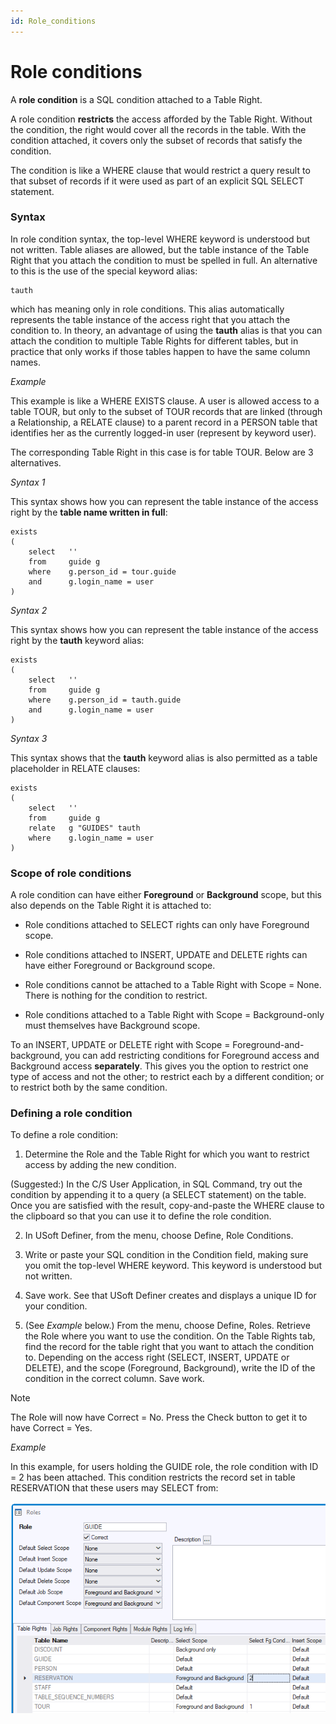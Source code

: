 ```yaml
---
id: Role_conditions
---
```


# Role conditions

A **role condition** is a SQL condition attached to a Table Right.

A role condition **restricts** the access afforded by the Table Right. Without the condition, the right would cover all the records in the table. With the condition attached, it covers only the subset of records that satisfy the condition.

The condition is like a WHERE clause that would restrict a query result to that subset of records if it were used as part of an explicit SQL SELECT statement.

### Syntax

In role condition syntax, the top-level WHERE keyword is understood but not written. Table aliases are allowed, but the table instance of the Table Right that you attach the condition to must be spelled in full. An alternative to this is the use of the special keyword alias:

```
tauth

```

which has meaning only in role conditions. This alias automatically represents the table instance of the access right that you attach the condition to. In theory, an advantage of using the **tauth** alias is that you can attach the condition to multiple Table Rights for different tables, but in practice that only works if those tables happen to have the same column names.

*Example*

This example is like a WHERE EXISTS clause. A user is allowed access to a table TOUR, but only to the subset of TOUR records that are linked (through a Relationship, a RELATE clause) to a parent record in a PERSON table that identifies her as the currently logged-in user (represent by keyword user).

The corresponding Table Right in this case is for table TOUR. Below are 3 alternatives.

*Syntax 1*

This syntax shows how you can represent the table instance of the access right by the **table name written in full**:

```
exists
(
    select   ''
    from     guide g
    where    g.person_id = tour.guide
    and      g.login_name = user
)

```

*Syntax 2*

This syntax shows how you can represent the table instance of the access right by the **tauth** keyword alias:

```
exists
(
    select   ''
    from     guide g
    where    g.person_id = tauth.guide
    and      g.login_name = user
)

```

*Syntax 3*

This syntax shows that the **tauth** keyword alias is also permitted as a table placeholder in RELATE clauses:

```
exists
(
    select   ''
    from     guide g
    relate   g "GUIDES" tauth
    where    g.login_name = user
)

```

### Scope of role conditions

A role condition can have either **Foreground** or **Background** scope, but this also depends on the Table Right it is attached to:

- Role conditions attached to SELECT rights can only have Foreground scope.

- Role conditions attached to INSERT, UPDATE and DELETE rights can have either Foreground or Background scope.
- Role conditions cannot be attached to a Table Right with Scope = None. There is nothing for the condition to restrict.
- Role conditions attached to a Table Right with Scope = Background-only must themselves have Background scope.

To an INSERT, UPDATE or DELETE right with Scope = Foreground-and-background, you can add restricting conditions for Foreground access and Background access **separately**. This gives you the option to restrict one type of access and not the other; to restrict each by a different condition; or to restrict both by the same condition.

### Defining a role condition

To define a role condition:

1. Determine the Role and the Table Right for which you want to restrict access by adding the new condition.

(Suggested:) In the C/S User Application, in SQL Command, try out the condition by appending it to a query (a SELECT statement) on the table. Once you are satisfied with the result, copy-and-paste the WHERE clause to the clipboard so that you can use it to define the role condition.

2. In USoft Definer, from the menu, choose Define, Role Conditions.

3. Write or paste your SQL condition in the Condition field, making sure you omit the top-level WHERE keyword. This keyword is understood but not written.

4. Save work. See that USoft Definer creates and displays a unique ID for your condition.

5. (See *Example* below.) From the menu, choose Define, Roles. Retrieve the Role where you want to use the condition. On the Table Rights tab, find the record for the table right that you want to attach the condition to. Depending on the access right (SELECT, INSERT, UPDATE or DELETE), and the scope (Foreground, Background), write the ID of the condition in the correct column. Save work.

> [!NOTE]
> The Role will now have Correct = No. Press the Check button to get it to have Correct = Yes.

*Example*

In this example, for users holding the GUIDE role, the role condition with ID = 2 has been attached. This condition restricts the record set in table RESERVATION that these users may SELECT from:

![](./assets/e44b0700-e28f-4d36-bc79-7fa9c587791e.png)

###  
